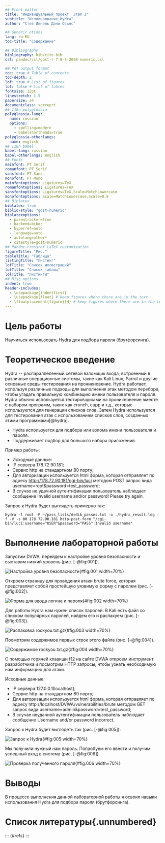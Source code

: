 ```yaml
---
## Front matter
title: "Индивидуальный проект. Этап 3"
subtitle: "Использование Hydra"
author: "Стев Икнэль Дани Озьяс"

## Generic otions
lang: ru-RU
toc-title: "Содержание"

## Bibliography
bibliography: bib/cite.bib
csl: pandoc/csl/gost-r-7-0-5-2008-numeric.csl

## Pdf output format
toc: true # Table of contents
toc-depth: 2
lof: true # List of figures
lot: false # List of tables
fontsize: 12pt
linestretch: 1.5
papersize: a4
documentclass: scrreprt
## I18n polyglossia
polyglossia-lang:
  name: russian
  options:
	- spelling=modern
	- babelshorthands=true
polyglossia-otherlangs:
  name: english
## I18n babel
babel-lang: russian
babel-otherlangs: english
## Fonts
mainfont: PT Serif
romanfont: PT Serif
sansfont: PT Sans
monofont: PT Mono
mainfontoptions: Ligatures=TeX
romanfontoptions: Ligatures=TeX
sansfontoptions: Ligatures=TeX,Scale=MatchLowercase
monofontoptions: Scale=MatchLowercase,Scale=0.9
## Biblatex
biblatex: true
biblio-style: "gost-numeric"
biblatexoptions:
  - parentracker=true
  - backend=biber
  - hyperref=auto
  - language=auto
  - autolang=other*
  - citestyle=gost-numeric
## Pandoc-crossref LaTeX customization
figureTitle: "Рис."
tableTitle: "Таблица"
listingTitle: "Листинг"
lofTitle: "Список иллюстраций"
lotTitle: "Список таблиц"
lolTitle: "Листинги"
## Misc options
indent: true
header-includes:
  - \usepackage{indentfirst}
  - \usepackage{float} # keep figures where there are in the text
  - \floatplacement{figure}{H} # keep figures where there are in the text
---
```


# Цель работы

Научиться использовать Hydra для подбора пароля (брутфорсинга).

# Теоретическое введение

Hydra -- распараллеленный сетевой взломщик входа, встроенный в различные операционные системы, такие как Kali Linux, Parrot и другие основные среды тестирования на проникновение. Hydra работает, используя различные подходы для выполнения атак методом перебора, чтобы угадать правильную комбинацию имени пользователя и пароля. Hydra обычно используется тестировщиками на проникновение вместе с набором программ, таких как crunch, cupp и т.д., которые используются для генерации списков слов. Затем Hydra используется для тестирования атак с использованием списков слов, созданных этими программами[@hydra].

- Hydra используется для подбора или взлома имени пользователя и пароля.
- Поддерживает подбор для большого набора приложений.

Пример работы:

- Исходные данные:
 - IP сервера 178.72.90.181;
 - Сервис http на стандартном 80 порту;
 - Для авторизации используется html форма, которая отправляет по адресу http://178.72.90.181/cgi-bin/luci методом POST запрос вида username=root&password=test_password;
 - В случае не удачной аутентификации пользователь наблюдает сообщение Invalid username and/or password! Please try again.

Запрос к Hydra будет выглядеть примерно так:

`hydra -l root -P ~/pass_lists/dedik_passes.txt -o ./hydra_result.log -f -V -s 80 178.72.90.181 http-post-form "/cgi-bin/luci:username=^USER^&password=^PASS^:Invalid username"`

# Выполнение лабораторной работы

Запустим DVWA, перейдем к настройке уровня безопасности и выставим низкий уровень (рис. [-@fig:001]).

![Настройка уровня безопасности](image/1.png){#fig:001 width=70%}

Откроем страницу для проведения атаки brute force, которая представляет собой простейшую уязвимую форму с паролем (рис. [-@fig:002]).

![Форма для ввода логина и пароля](image/2.png){#fig:002 width=70%}

Для работы Hydra нам нужен список паролей. В Kali есть файл со списком популярных паролей, найдем его и распакуем (рис. [-@fig:003]).

![Распаковка rockyou.txt.gz](image/3.png){#fig:003 width=70%}

Посмотрим содержимое первых строк этого файла (рис. [-@fig:004]).

![Содержимое rockyou.txt.gz](image/4.png){#fig:004 width=70%}

С помощью горячей клавиши f12 на сайте DVWA откроем инструмент разработчика и посмотрим HTTP запросы, чтобы узнать необходимую нам информацию для атаки.

Исходные данные:

- IP сервера 127.0.0.1(localhost);
- Сервис http на стандартном 80 порту;
- Для авторизации используется html форма, которая отправляет по адресу http://localhost/DVWA/vulnerabilities/brute методом GET запрос вида username=admin&password=test_password;
- В случае неудачной аутентификации пользователь наблюдает сообщение Username and/or password incorrect.

Запрос к Hydra будет выглядеть так (рис. [-@fig:005]):

![Запрос к Hydra](image/5.png){#fig:005 width=70%}

Мы получили нужный нам пароль. Попробуем его ввести и получим успешный вход в систему (рис. [-@fig:006]).

![Проверка полученного пароля](image/6.png){#fig:006 width=70%}

# Выводы

В процессе выполнения данной лабораторной работы я освоил навыки использования Hydra для подбора пароля (брутфорсинга).

# Список литературы{.unnumbered}

::: {#refs}
:::
